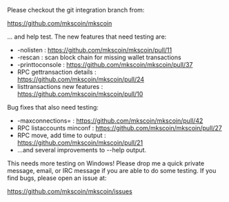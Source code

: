 Please checkout the git integration branch from:

https://github.com/mkscoin/mkscoin

... and help test.  The new features that need testing are:

* -nolisten : https://github.com/mkscoin/mkscoin/pull/11
* -rescan : scan block chain for missing wallet transactions
* -printtoconsole : https://github.com/mkscoin/mkscoin/pull/37
* RPC gettransaction details : https://github.com/mkscoin/mkscoin/pull/24
* listtransactions new features : https://github.com/mkscoin/mkscoin/pull/10

Bug fixes that also need testing:

* -maxconnections= : https://github.com/mkscoin/mkscoin/pull/42
* RPC listaccounts minconf : https://github.com/mkscoin/mkscoin/pull/27
* RPC move, add time to output : https://github.com/mkscoin/mkscoin/pull/21
* ...and several improvements to --help output.

This needs more testing on Windows!  Please drop me a quick private message, email, or IRC message if you are able to do some testing.  If you find bugs, please open an issue at:

https://github.com/mkscoin/mkscoin/issues
